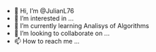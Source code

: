 - 👋 Hi, I’m @JulianL76
- 👀 I’m interested in ...
- 🌱 I’m currently learning Analisys of Algorithms
- 💞️ I’m looking to collaborate on ...
- 📫 How to reach me ...

<!---
JulianL76/JulianL76 is a ✨ special ✨ repository because its `README.md` (this file) appears on your GitHub profile.
You can click the Preview link to take a look at your changes.
--->
